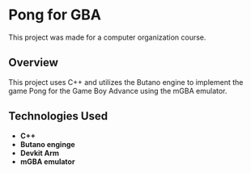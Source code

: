 # Pong for GBA
This project was made for a computer organization course.

## Overview 
This project uses C++ and utilizes the Butano engine to implement the game Pong for the Game Boy Advance using the mGBA emulator.

## Technologies Used
- **C++**
- **Butano enginge**
- **Devkit Arm**
- **mGBA emulator**
